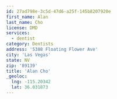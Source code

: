 ```yaml
---
id: 27ad798e-3c5d-47d6-a25f-145b8207920e
first_name: Alan
last_name: Cho
license: DMD
services:
  - dentist
category: Dentists
address: '5388 Floating Flower Ave'
city: 'Las Vegas'
state: NV
zip: '89139'
title: 'Alan Cho'
_geoloc:
  lng: -115.20342
  lat: 36.031873
---
```


